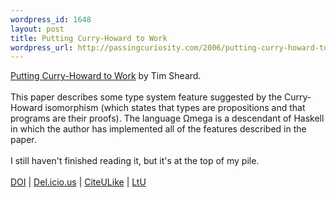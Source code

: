 ```yaml
--- 
wordpress_id: 1648
layout: post
title: Putting Curry-Howard to Work
wordpress_url: http://passingcuriosity.com/2006/putting-curry-howard-to-work/
---
```

<a class="title" href="http://portal.acm.org/citation.cfm?id=1088348.1088356" title="Putting Curry-Howard to Work">Putting Curry-Howard to Work</a> by Tim Sheard.<br /><br />This paper describes some type system feature suggested by the Curry-Howard isomorphism (which states that types are propositions and that programs are their proofs). The language &Omega;mega is a descendant of Haskell in which the author has implemented all of the features described in the paper.<br /><br />I still haven't finished reading it, but it's at the top of my pile.<br /><br /><a href="http://dx.doi.org/10.1145/1088348.1088356">DOI</a>  | <a href="http://del.icio.us/url/4f0541e44b6f9e3d315c1a425368eb4d">Del.icio.us</a> | <a href="http://www.citeulike.org/article/342285">CiteULike</a> | <a href="http://lambda-the-ultimate.org/node/1115">LtU</a>

